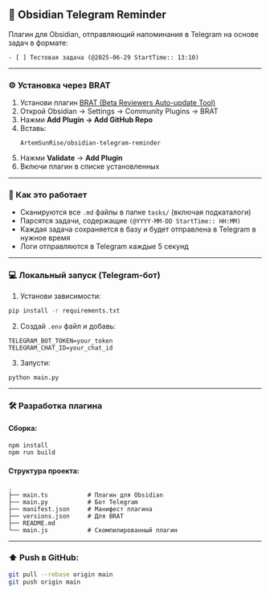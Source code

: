 ## 🔔 Obsidian Telegram Reminder

Плагин для Obsidian, отправляющий напоминания в Telegram на основе задач в формате:

```
- [ ] Тестовая задача (@2025-06-29 StartTime:: 13:10)
```

---

### ⚙️ Установка через BRAT

1. Установи плагин [BRAT (Beta Reviewers Auto-update Tool)](https://github.com/TfTHacker/obsidian42-brat)
2. Открой Obsidian → Settings → Community Plugins → BRAT
3. Нажми **Add Plugin → Add GitHub Repo**
4. Вставь:
   ```
   ArtemSunRise/obsidian-telegram-reminder
   ```
5. Нажми **Validate** → **Add Plugin**
6. Включи плагин в списке установленных

---

### 🚀 Как это работает

- Сканируются все `.md` файлы в папке `tasks/` (включая подкаталоги)
- Парсятся задачи, содержащие `(@YYYY-MM-DD StartTime:: HH:MM)`
- Каждая задача сохраняется в базу и будет отправлена в Telegram в нужное время
- Логи отправляются в Telegram каждые 5 секунд

---

### 💻 Локальный запуск (Telegram-бот)

1. Установи зависимости:

```bash
pip install -r requirements.txt
```

2. Создай `.env` файл и добавь:

```
TELEGRAM_BOT_TOKEN=your_token
TELEGRAM_CHAT_ID=your_chat_id
```

3. Запусти:

```bash
python main.py
```

---

### 🛠 Разработка плагина

#### Сборка:

```bash
npm install
npm run build
```

#### Структура проекта:

```
.
├── main.ts           # Плагин для Obsidian
├── main.py           # Бот Telegram
├── manifest.json     # Манифест плагина
├── versions.json     # Для BRAT
├── README.md
└── main.js           # Скомпилированный плагин
```

---

### ⬆️ Push в GitHub:

```bash
git pull --rebase origin main
git push origin main
```
